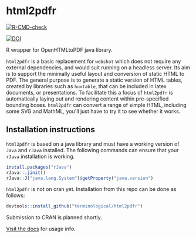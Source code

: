 # html2pdfr

[![R-CMD-check](https://github.com/terminological/html2pdfr/workflows/R-CMD-check/badge.svg)](https://github.com/terminological/html2pdfr/actions)

[![DOI](https://zenodo.org/badge/459091655.svg)](https://zenodo.org/badge/latestdoi/459091655)

R wrapper for OpenHTMLtoPDF java library.

`html2pdfr` is a basic replacement for `webshot` which does not require any external dependencies, and would suit running on a headless server. Its aim is to support the minimally useful layout and conversion of static HTML to PDF. The general purpose is to generate a static version of HTML tables, created by libraries such as `huxtable`, that can be included in latex documents, or presentations. To facilitate this a focus of `html2pdfr` is automatically laying out and rendering content within pre-specified bounding boxes. `html2pdfr` can convert a range of simple HTML, including some SVG and MathML, you'll just have to try it to see whether it works. 

## Installation instructions

`html2pdfr` is based on a java library and must have a working version of `Java` and `rJava` installed. The following commands can ensure that your `rJava` installation is working.

```R
install.packages("rJava")
rJava::.jinit()
rJava::J("java.lang.System")$getProperty("java.version")
```

`html2pdfr` is not on cran yet. Installation from this repo can be done as follows:

```R
devtools::install_github("terminological/html2pdfr")
```

Submission to CRAN is planned shortly.

[Visit the docs](https://terminological.github.io/html2pdfr/) for usage info.
